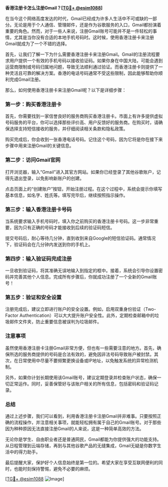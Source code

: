**香港注册卡怎么注册Gmail？[[TG💪+ @esim1088](https://t.me/s/esim1088)]**

在当今这个网络高度发达的时代，Gmail已经成为许多人生活中不可或缺的一部分。无论是用于个人通信、管理邮件，还是作为谷歌服务的入口，Gmail都扮演着重要的角色。然而，对于一些人来说，注册Gmail账号可能并不是一件轻松的事情，尤其是当你没有合适的本地手机号码时。这时候，使用香港注册卡来注册Gmail就成为了一个不错的选择。

首先，让我们了解一下为什么需要香港注册卡来注册Gmail。Gmail的注册流程要求用户提供一个有效的手机号码以接收验证码。如果你身在中国大陆，可能会遇到运营商限制或号码归属地问题，导致无法顺利通过验证。而香港注册卡则提供了一种灵活且可靠的解决方案。香港的电话号码通常不受这些限制，因此能够帮助你顺利完成Gmail注册。

那么，如何使用香港注册卡来注册Gmail呢？以下是详细步骤：

### **第一步：购买香港注册卡**

首先，你需要找到一家信誉良好的服务商购买香港注册卡。市面上有许多提供虚拟号码服务的平台，你可以选择那些评价高、用户反馈好的服务商。在购买时，请确保选择支持短信接收的服务，并仔细阅读相关条款和隐私政策。

购买完成后，你会收到一张香港电话号码。记住这个号码，因为它将是你在接下来步骤中用来注册Gmail的关键信息。

### **第二步：访问Gmail官网**

打开浏览器，输入“Gmail”进入其官方网站。如果你已经登录了其他谷歌账户，记得先退出登录，以免影响新账户的创建。

点击页面上的“创建账户”按钮，开始注册过程。在这个过程中，系统会提示你填写基本信息，如名字、姓氏等。填写完毕后，继续按照指示操作。

### **第三步：输入香港注册卡号码**

当系统要求输入手机号码时，填入你之前购买的香港注册卡号码。这一步非常重要，因为只有正确的号码才能接收到后续的验证码短信。

提交号码后，耐心等待几分钟，直到收到来自Google的短信验证码。通常情况下，验证码会在几分钟内发送到你的手机上。

### **第四步：输入验证码完成注册**

一旦收到验证码，将其准确无误地输入到指定的框中。接着，系统会引导你设置密码并完善其他个人信息。完成所有步骤后，你就成功注册了一个全新的Gmail账号！

### **第五步：验证和安全设置**

注册完成后，建议立即进行账户的安全设置。例如，启用双重身份验证（Two-Factor Authentication）可以大大提升账户安全性。此外，定期检查邮箱中的垃圾邮件文件夹，防止重要信息被误判为垃圾邮件。

### **注意事项**

虽然使用香港注册卡注册Gmail非常方便，但也有一些需要注意的地方。首先，确保所选的服务商提供的号码是合法有效的，避免因非法号码导致账户被封禁。其次，在日常使用中尽量不要频繁更换设备或IP地址，以免触发系统的异常检测机制。

另外，如果你计划长期使用该Gmail账号，建议定期登录并检查账户状态，确保一切正常运作。同时，妥善保管好与该账户相关的所有信息，包括密码和验证码记录。

### **总结**

通过上述步骤，我们可以看到，利用香港注册卡注册Gmail并非难事。只要按照正确的流程操作，并注意相关事项，就能轻松拥有属于自己的Gmail账号。对于那些因为种种原因无法直接注册Gmail的人来说，这是一种简单高效的方法。

无论你是学生、自由职业者还是普通网民，Gmail都能为你提供强大的功能支持。从日程管理到云端存储，再到与其他谷歌产品的无缝集成，Gmail无疑是你数字生活中的得力助手。

最后提醒大家，保护好个人信息始终是第一位的。希望大家在享受互联网便利的同时，也能时刻保持警惕，避免不必要的麻烦。

[[TG💪+ @esim1088](https://t.me/s/esim1088) ![Image](https://i.postimg.cc/4NQfJmqS/Snipaste-2025-05-13-00-14-12.png)]